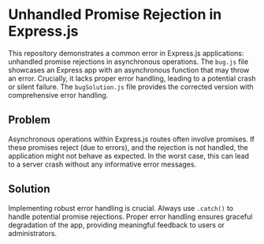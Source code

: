 # Unhandled Promise Rejection in Express.js

This repository demonstrates a common error in Express.js applications: unhandled promise rejections in asynchronous operations.  The `bug.js` file showcases an Express app with an asynchronous function that may throw an error.  Crucially, it lacks proper error handling, leading to a potential crash or silent failure.  The `bugSolution.js` file provides the corrected version with comprehensive error handling.

## Problem

Asynchronous operations within Express.js routes often involve promises.  If these promises reject (due to errors), and the rejection is not handled, the application might not behave as expected.  In the worst case, this can lead to a server crash without any informative error messages.

## Solution

Implementing robust error handling is crucial.  Always use `.catch()` to handle potential promise rejections.  Proper error handling ensures graceful degradation of the app, providing meaningful feedback to users or administrators.
